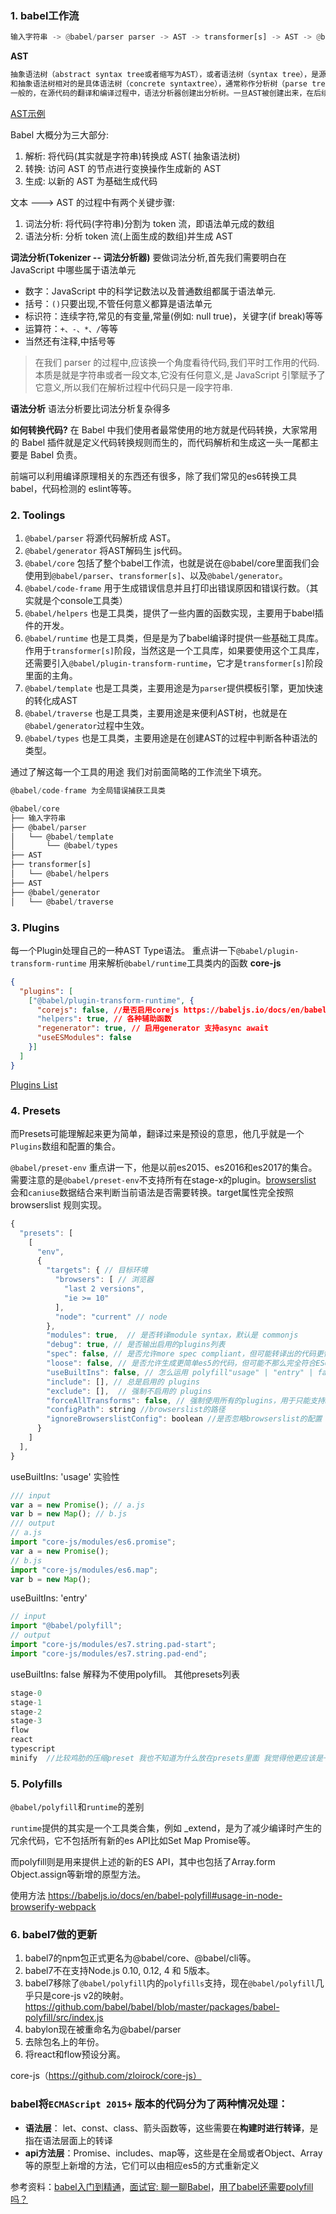 ### 1. babel工作流

```rust
输入字符串 -> @babel/parser parser -> AST -> transformer[s] -> AST -> @babel/generator -> 输出字符串
```

**AST**

```csharp
抽象语法树（abstract syntax tree或者缩写为AST），或者语法树（syntax tree），是源代码的抽象语法结构的树状表现形式，这里特指编程语言的源代码。
和抽象语法树相对的是具体语法树（concrete syntaxtree），通常称作分析树（parse tree）。
一般的，在源代码的翻译和编译过程中，语法分析器创建出分析树。一旦AST被创建出来，在后续的处理过程中，比如语义分析阶段，会添加一些信息。
```

[AST示例](http://esprima.org/demo/parse.html)


Babel 大概分为三大部分:

1. 解析: 将代码(其实就是字符串)转换成 AST( 抽象语法树)
2. 转换: 访问 AST 的节点进行变换操作生成新的 AST
3. 生成: 以新的 AST 为基础生成代码


文本 ---> AST 的过程中有两个关键步骤:

1. 词法分析: 将代码(字符串)分割为 token 流，即语法单元成的数组
2. 语法分析: 分析 token 流(上面生成的数组)并生成 AST


**词法分析(Tokenizer -- 词法分析器)**
要做词法分析,首先我们需要明白在 JavaScript 中哪些属于语法单元

- 数字：JavaScript 中的科学记数法以及普通数组都属于语法单元.
- 括号：`()`只要出现,不管任何意义都算是语法单元
- 标识符：连续字符,常见的有变量,常量(例如: null true)，关键字(if break)等等
- 运算符：`+、-、*、/`等等
- 当然还有注释,中括号等
>在我们 parser 的过程中,应该换一个角度看待代码,我们平时工作用的代码.本质是就是字符串或者一段文本,它没有任何意义,是 JavaScript 引擎赋予了它意义,所以我们在解析过程中代码只是一段字符串.


**语法分析**
语法分析要比词法分析复杂得多

**如何转换代码?**
在 Babel 中我们使用者最常使用的地方就是代码转换，大家常用的 Babel 插件就是定义代码转换规则而生的，而代码解析和生成这一头一尾都主要是 Babel 负责。


前端可以利用编译原理相关的东西还有很多，除了我们常见的es6转换工具 babel，代码检测的 eslint等等。

### 2. Toolings

1. `@babel/parser` 将源代码解析成 AST。
2. `@babel/generator` 将AST解码生 js代码。
3. `@babel/core` 包括了整个babel工作流，也就是说在@babel/core里面我们会使用到`@babel/parser`、`transformer[s]`、以及`@babel/generator`。
4. `@babel/code-frame` 用于生成错误信息并且打印出错误原因和错误行数。（其实就是个console工具类）
5. `@babel/helpers` 也是工具类，提供了一些内置的函数实现，主要用于babel插件的开发。
6. `@babel/runtime` 也是工具类，但是是为了babel编译时提供一些基础工具库。作用于`transformer[s]`阶段，当然这是一个工具库，如果要使用这个工具库，还需要引入`@babel/plugin-transform-runtime`，它才是`transformer[s]`阶段里面的主角。
7. `@babel/template` 也是工具类，主要用途是为`parser`提供模板引擎，更加快速的转化成AST
8. `@babel/traverse` 也是工具类，主要用途是来便利AST树，也就是在`@babel/generator`过程中生效。
9. `@babel/types` 也是工具类，主要用途是在创建AST的过程中判断各种语法的类型。

通过了解这每一个工具的用途 我们对前面简略的工作流坐下填充。

```dart
@babel/code-frame 为全局错误捕获工具类

@babel/core
├── 输入字符串
├── @babel/parser
│   └── @babel/template
│       └── @babel/types
├── AST
├── transformer[s]
│   └── @babel/helpers
├── AST
├── @babel/generator
│   └── @babel/traverse
```

### 3. Plugins

每一个Plugin处理自己的一种AST Type语法。
 重点讲一下`@babel/plugin-transform-runtime`
 用来解析`@babel/runtime`工具类内的函数
 **core-js**

```json
{
  "plugins": [
    ["@babel/plugin-transform-runtime", {
      "corejs": false, //是否启用corejs https://babeljs.io/docs/en/babel-plugin-transform-runtime#corejs
      "helpers": true, // 各种辅助函数
      "regenerator": true, // 启用generator 支持async await
      "useESModules": false
    }]
  ]
}
```

[Plugins List](https://babeljs.io/docs/en/plugins)

### 4. Presets

而Presets可能理解起来更为简单，翻译过来是预设的意思，他几乎就是一个`Plugins`数组和配置的集合。

`@babel/preset-env` 重点讲一下，他是以前es2015、es2016和es2017的集合。需要注意的是`@babel/preset-env`不支持所有在stage-x的plugin。[browserslist](https://github.com/browserslist/browserslist) 会和`caniuse`数据结合来判断当前语法是否需要转换。target属性完全按照 browserslist 规则实现。

```js
{
  "presets": [
    [
      "env",
      {
        "targets": { // 目标环境
          "browsers": [ // 浏览器
            "last 2 versions",
            "ie >= 10"
          ],
          "node": "current" // node
        },
        "modules": true,  // 是否转译module syntax，默认是 commonjs
        "debug": true, // 是否输出启用的plugins列表
        "spec": false, // 是否允许more spec compliant，但可能转译出的代码更慢https://babeljs.io/docs/en/babel-preset-env#spec
        "loose": false, // 是否允许生成更简单es5的代码，但可能不那么完全符合ES6语义
        "useBuiltIns": false, // 怎么运用 polyfill"usage" | "entry" | false 测试了一下 usage的包最小
        "include": [], // 总是启用的 plugins
        "exclude": [],  // 强制不启用的 plugins
        "forceAllTransforms": false, // 强制使用所有的plugins，用于只能支持ES5的uglify可以正确压缩代码
        "configPath": string //browserslist的路径
        "ignoreBrowserslistConfig": boolean //是否忽略browserslist的配置
      }
    ]
  ],
}
```

useBuiltIns: 'usage' 实验性

```jsx
/// input
var a = new Promise(); // a.js
var b = new Map(); // b.js
/// output
// a.js
import "core-js/modules/es6.promise";
var a = new Promise();
// b.js
import "core-js/modules/es6.map";
var b = new Map();
```

useBuiltIns: 'entry'

```js
// input
import "@babel/polyfill";
// output
import "core-js/modules/es7.string.pad-start";
import "core-js/modules/es7.string.pad-end";
```

useBuiltIns: false
 解释为不使用polyfill。
 其他presets列表

```js
stage-0
stage-1
stage-2
stage-3
flow
react
typescript
minify  //比较鸡肋的压缩preset 我也不知道为什么放在presets里面 我觉得他更应该是一个plugin。当然看名字也看的出来babel-preset-minify 这么模块并没有在这次升级中被移到@babel的私有域下。
```
### 5. Polyfills

`@babel/polyfill`和`runtime`的差别

`runtime`提供的其实是一个工具类合集，例如 _extend，是为了减少编译时产生的冗余代码，它不包括所有新的es API比如Set Map Promise等。

而polyfill则是用来提供上述的新的ES API，其中也包括了Array.form Object.assign等新增的原型方法。

使用方法
 https://babeljs.io/docs/en/babel-polyfill#usage-in-node-browserify-webpack

### 6. babel7做的更新

1. babel7的npm包正式更名为@babel/core、@babel/cli等。
2. babel7不在支持Node.js 0.10, 0.12, 4 和 5版本。
3. babel7移除了`@babel/polyfill`内的`polyfills`支持，现在`@babel/polyfill`几乎只是core-js v2的映射。
    https://github.com/babel/babel/blob/master/packages/babel-polyfill/src/index.js
4. babylon现在被重命名为@babel/parser
5. 去除包名上的年份。
6. 将react和flow预设分离。

core-js（https://github.com/zloirock/core-js）



### babel将`ECMAScript 2015+` 版本的代码分为了两种情况处理：

- **语法层**： let、const、class、箭头函数等，这些需要在**构建时进行转译**，是指在语法层面上的转译
- **api方法层**：Promise、includes、map等，这些是在全局或者Object、Array等的原型上新增的方法，它们可以由相应es5的方式重新定义


参考资料：[babel入门到精通](https://www.jianshu.com/p/9aaa99762a52)，[面试官: 聊一聊Babel](https://www.cnblogs.com/duxinyi/p/11576583.html)，[用了babel还需要polyfill吗？](https://segmentfault.com/a/1190000023077637)

